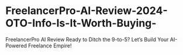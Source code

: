 # FreelancerPro-AI-Review-2024-OTO-Info-Is-It-Worth-Buying-
FreelancerPro AI Review  Ready to Ditch the 9-to-5? Let’s Build Your AI-Powered Freelance Empire!
